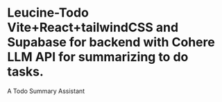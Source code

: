 # Leucine-Todo Vite+React+tailwindCSS and Supabase for backend with Cohere LLM API for summarizing to do tasks.
A Todo Summary Assistant
